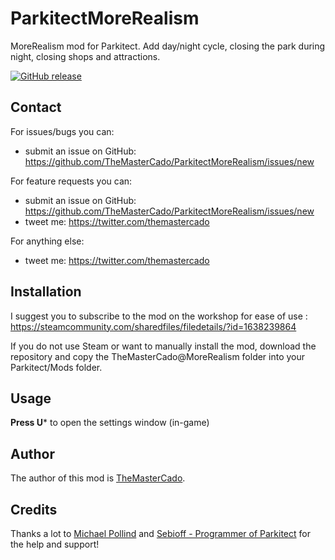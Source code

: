 # ParkitectMoreRealism

MoreRealism mod for Parkitect. Add day/night cycle, closing the park during night, closing shops and attractions.


[![GitHub release](https://img.shields.io/github/release/TheMasterCado/ParkitectMoreRealism.svg)](https://github.com/TheMasterCado/ParkitectMoreRealism/releases)

## Contact

For issues/bugs you can:
 - submit an issue on GitHub: https://github.com/TheMasterCado/ParkitectMoreRealism/issues/new

For feature requests you can:
 - submit an issue on GitHub: https://github.com/TheMasterCado/ParkitectMoreRealism/issues/new
 - tweet me: https://twitter.com/themastercado

For anything else:
 - tweet me: https://twitter.com/themastercado

## Installation

I suggest you to subscribe to the mod on the workshop for ease of use : https://steamcommunity.com/sharedfiles/filedetails/?id=1638239864

If you do not use Steam or want to manually install the mod, download the repository and copy the TheMasterCado@MoreRealism folder into your Parkitect/Mods folder.

## Usage

**Press U*** to open the settings window (in-game)

## Author

The author of this mod is [TheMasterCado](https://github.com/TheMasterCado).

## Credits

Thanks a lot to [Michael Pollind](https://github.com/pollend) and [Sebioff - Programmer of Parkitect](https://github.com/sebioff) for the help and support!
